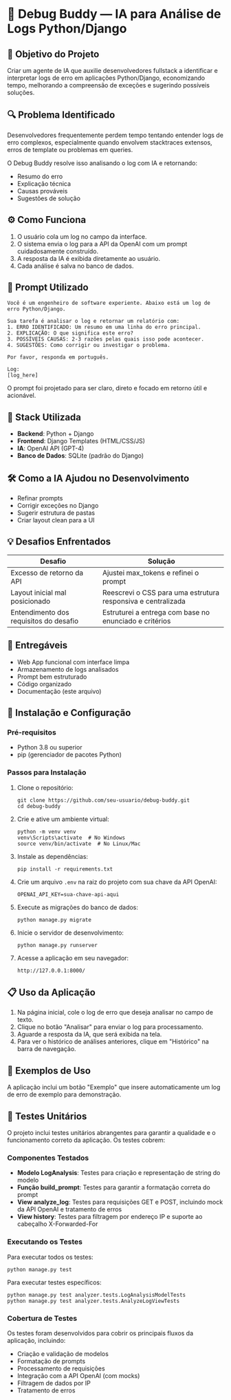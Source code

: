# 🧠 Debug Buddy — IA para Análise de Logs Python/Django

## 🎯 Objetivo do Projeto

Criar um agente de IA que auxilie desenvolvedores fullstack a identificar e interpretar logs de erro em aplicações Python/Django, economizando tempo, melhorando a compreensão de exceções e sugerindo possíveis soluções.

## 🔍 Problema Identificado

Desenvolvedores frequentemente perdem tempo tentando entender logs de erro complexos, especialmente quando envolvem stacktraces extensos, erros de template ou problemas em queries.

O Debug Buddy resolve isso analisando o log com IA e retornando:
- Resumo do erro
- Explicação técnica
- Causas prováveis
- Sugestões de solução

## ⚙️ Como Funciona

1. O usuário cola um log no campo da interface.
2. O sistema envia o log para a API da OpenAI com um prompt cuidadosamente construído.
3. A resposta da IA é exibida diretamente ao usuário.
4. Cada análise é salva no banco de dados.

## 🤖 Prompt Utilizado

```
Você é um engenheiro de software experiente. Abaixo está um log de erro Python/Django.

Sua tarefa é analisar o log e retornar um relatório com:
1. ERRO IDENTIFICADO: Um resumo em uma linha do erro principal.
2. EXPLICAÇÃO: O que significa este erro?
3. POSSÍVEIS CAUSAS: 2-3 razões pelas quais isso pode acontecer.
4. SUGESTÕES: Como corrigir ou investigar o problema.

Por favor, responda em português.

Log:
[log_here]
```

O prompt foi projetado para ser claro, direto e focado em retorno útil e acionável.

## 🧱 Stack Utilizada

- **Backend**: Python + Django
- **Frontend**: Django Templates (HTML/CSS/JS)
- **IA**: OpenAI API (GPT-4)
- **Banco de Dados**: SQLite (padrão do Django)

## 🛠️ Como a IA Ajudou no Desenvolvimento

- Refinar prompts
- Corrigir exceções no Django
- Sugerir estrutura de pastas
- Criar layout clean para a UI

## 💡 Desafios Enfrentados

| Desafio | Solução |
|---------|---------|
| Excesso de retorno da API | Ajustei max_tokens e refinei o prompt |
| Layout inicial mal posicionado | Reescrevi o CSS para uma estrutura responsiva e centralizada |
| Entendimento dos requisitos do desafio | Estruturei a entrega com base no enunciado e critérios |

## 📎 Entregáveis

- Web App funcional com interface limpa
- Armazenamento de logs analisados
- Prompt bem estruturado
- Código organizado
- Documentação (este arquivo)

## 🚀 Instalação e Configuração

### Pré-requisitos

- Python 3.8 ou superior
- pip (gerenciador de pacotes Python)

### Passos para Instalação

1. Clone o repositório:
   ```
   git clone https://github.com/seu-usuario/debug-buddy.git
   cd debug-buddy
   ```

2. Crie e ative um ambiente virtual:
   ```
   python -m venv venv
   venv\Scripts\activate  # No Windows
   source venv/bin/activate  # No Linux/Mac
   ```

3. Instale as dependências:
   ```
   pip install -r requirements.txt
   ```

4. Crie um arquivo `.env` na raiz do projeto com sua chave da API OpenAI:
   ```
   OPENAI_API_KEY=sua-chave-api-aqui
   ```

5. Execute as migrações do banco de dados:
   ```
   python manage.py migrate
   ```

6. Inicie o servidor de desenvolvimento:
   ```
   python manage.py runserver
   ```

7. Acesse a aplicação em seu navegador:
   ```
   http://127.0.0.1:8000/
   ```

## 📋 Uso da Aplicação

1. Na página inicial, cole o log de erro que deseja analisar no campo de texto.
2. Clique no botão "Analisar" para enviar o log para processamento.
3. Aguarde a resposta da IA, que será exibida na tela.
4. Para ver o histórico de análises anteriores, clique em "Histórico" na barra de navegação.

## 🔄 Exemplos de Uso

A aplicação inclui um botão "Exemplo" que insere automaticamente um log de erro de exemplo para demonstração.

## 🧪 Testes Unitários

O projeto inclui testes unitários abrangentes para garantir a qualidade e o funcionamento correto da aplicação. Os testes cobrem:

### Componentes Testados

- **Modelo LogAnalysis**: Testes para criação e representação de string do modelo
- **Função build_prompt**: Testes para garantir a formatação correta do prompt
- **View analyze_log**: Testes para requisições GET e POST, incluindo mock da API OpenAI e tratamento de erros
- **View history**: Testes para filtragem por endereço IP e suporte ao cabeçalho X-Forwarded-For

### Executando os Testes

Para executar todos os testes:

```
python manage.py test
```

Para executar testes específicos:

```
python manage.py test analyzer.tests.LogAnalysisModelTests
python manage.py test analyzer.tests.AnalyzeLogViewTests
```

### Cobertura de Testes

Os testes foram desenvolvidos para cobrir os principais fluxos da aplicação, incluindo:
- Criação e validação de modelos
- Formatação de prompts
- Processamento de requisições
- Integração com a API OpenAI (com mocks)
- Filtragem de dados por IP
- Tratamento de erros